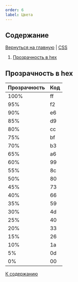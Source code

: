 ```yaml
---
order: 6
label: Цвета
---
```


## Содержание

[Вернуться на главную](/README.md) | [CSS](./README.md)

1. [Прозрачность в hex](#прозрачность-в-hex)

## Прозрачность в hex

| Прозрачность | Код |
| ------------ | --- |
| 100%         | ff  |
| 95%          | f2  |
| 90%          | e6  |
| 85%          | d9  |
| 80%          | cc  |
| 75%          | bf  |
| 70%          | b3  |
| 65%          | a6  |
| 60%          | 99  |
| 55%          | 8c  |
| 50%          | 80  |
| 45%          | 73  |
| 40%          | 66  |
| 35%          | 59  |
| 30%          | 4d  |
| 25%          | 40  |
| 20%          | 33  |
| 15%          | 26  |
| 10%          | 1a  |
| 5%           | 0d  |
| 0%           | 00  |

[К содержанию](#содержание)
